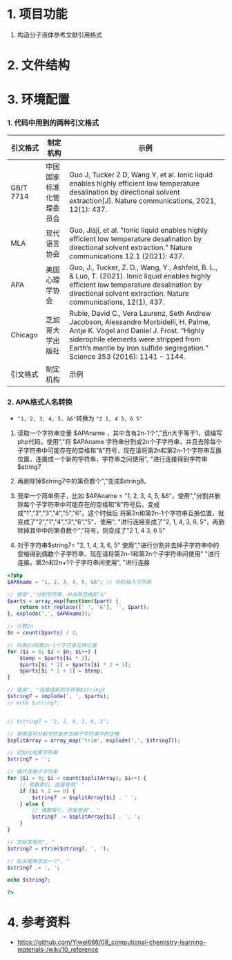 # 1. 项目功能

1. 构造分子液体参考文献引用格式

# 2. 文件结构



# 3. 环境配置

### 1. 代码中用到的两种引文格式


| 引文格式   | 制定机构   | 示例   |
|-------|-------|-------|
| GB/T 7714 | 中国国家标准化管理委员会 | Guo J, Tucker Z D, Wang Y, et al. Ionic liquid enables highly efficient low temperature desalination by directional solvent extraction[J]. Nature communications, 2021, 12(1): 437. |
| MLA | 现代语言协会 | Guo, Jiaji, et al. "Ionic liquid enables highly efficient low temperature desalination by directional solvent extraction." Nature communications 12.1 (2021): 437. |
| APA | 美国心理学协会 | Guo, J., Tucker, Z. D., Wang, Y., Ashfeld, B. L., & Luo, T. (2021). Ionic liquid enables highly efficient low temperature desalination by directional solvent extraction. Nature communications, 12(1), 437. |
| Chicago   | 芝加哥大学出版社   | Rubie, David C., Vera Laurenz, Seth Andrew Jacobson, Alessandro Morbidelli, H. Palme, Antje K. Vogel and Daniel J. Frost. “Highly siderophile elements were stripped from Earth’s mantle by iron sulfide segregation.” Science 353 (2016): 1141 - 1144.   |
| 引文格式   | 制定机构   | 示例   |


### 2. APA格式人名转换

- `"1, 2, 3, 4, 5, &6"`转换为 `"2 1, 4 3, 6 5"`


1. 读取一个字符串变量 $APAname ，其中含有2n-1个","且n大于等于1，请编写php代码，使用","将 $APAname 字符串分割成2n个子字符串，并且去除每个子字符串中可能存在的空格和"&"符号，现在请将第2n和第2n-1个字符串互换位置，连接成一个新的字符串，字符串之间使用", "进行连接得到字符串$string7

2. 再删除掉$string7中的第奇数个","变成$string8。

3. 我举一个简单例子，比如 $APAname = "1, 2, 3, 4, 5, &6"，使用","分割并删除每个子字符串中可能存在的空格和"&"符号后，变成成"1","2","3","4","5","6"。这个时候后 将第2n和第2n-1个字符串互换位置，就变成了"2","1","4","3","6","5"，使用", "进行连接变成了"2, 1, 4, 3, 6, 5"，再删除掉其中中的第奇数个","符号，则变成了"2 1, 4 3, 6 5"

4. 对于字符串$string7= "2, 1, 4, 3, 6, 5" 使用","进行分割并去掉子字符串中的空格得到偶数个子字符串，现在请将第2n-1和第2n个子字符串间使用" "进行连接，第2n和2n+1个子字符串间使用", "进行连接



```php
<?php
$APAname = "1, 2, 3, 4, 5, &6"; // 你的输入字符串

// 使用","分割字符串，并去除空格和"&"
$parts = array_map(function($part) {
    return str_replace([' ', '&'], '', $part);
}, explode(',', $APAname));

// 计算2n
$n = count($parts) / 2;

// 将第2n和第2n-1个字符串互换位置
for ($i = 0; $i < $n; $i++) {
    $temp = $parts[$i * 2];
    $parts[$i * 2] = $parts[$i * 2 + 1];
    $parts[$i * 2 + 1] = $temp;
}

// 使用", "连接成新的字符串$string7
$string7 = implode(', ', $parts);
// echo $string7;


// $string7 = "2, 1, 4, 3, 6, 5";

// 使用逗号分割字符串并去掉子字符串中的空格
$splitArray = array_map('trim', explode(',', $string7));

// 初始化结果字符串
$string7 = '';

// 循环连接子字符串
for ($i = 0; $i < count($splitArray); $i++) {
    // 奇数索引，连接使用" "
    if ($i % 2 == 0) {
        $string7 .= $splitArray[$i] . ' ';
    } else {
        // 偶数索引，连接使用", "
        $string7 .= $splitArray[$i] . ', ';
    }
}

// 去除末尾的", "
$string7 = rtrim($string7, ', ');

// 在末尾再添加一个", "
$string7 .= ', ';

echo $string7;

?>
```

# 4. 参考资料

- https://github.com/Yiwei666/08_computional-chemistry-learning-materials-/wiki/10_reference
